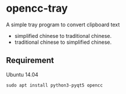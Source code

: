 # opencc-tray

A simple tray program to convert clipboard text
 - simplified chinese to traditional chinese.
 - traditional chinese to simplified chinese.

## Requirement

Ubuntu 14.04
```
sudo apt install python3-pyqt5 opencc
```
